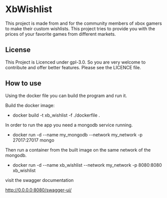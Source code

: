 # XbWishlist

This project is made from and for the community members of xbox gamers to make their custom wishlists. This project tries to provide you with the prices of your favorite games from different markets.

## License
This Project is Licenced under gpl-3.0. So you are very welcome to contribute and offer better features. Please see the LICENCE file.

## How to use
Using the docker file you can build the program and run it. 

Build the docker image: 
- docker build -t xb_wishlist -f ./dockerfile .

In order to run the app you need a mongodb service running.

- docker run -d --name my_mongodb --network my_network -p 27017:27017 mongo

Then run a container from the built image on the same network of the mongodb.

- docker run -d --name xb_wishlist --network my_network -p 8080:8080 xb_wishlist

visit the swagger documentation

http://0.0.0.0:8080/swagger-ui/